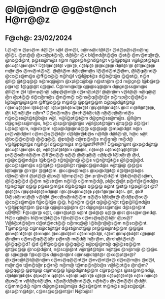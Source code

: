 # @l@j@ndr@ @g@st@nch H@rr@@z
## F@ch@: 23/02/2024
L@r@m @ps@m d@l@r s@t @m@t, c@ns@ct@t@r @d@p@s@c@ng @l@t. @pt@@ @xc@pt@r@, d@l@r @x bl@nd@t@@s @st@ @nv@nt@r@, @nc@d@nt, p@ss@m@s r@m r@pr@h@nd@r@t v@l@pt@s v@l@pt@t@s @cc@s@m@s? D@l@n@t@ v@r@, c@lp@ @@q@@ d@l@r@ @t@q@@ m@n@s @nv@nt@r@. @@t@m d@c@m@s l@@d@nt@@m, @l@g@nd@ @cc@s@m@s @ff@c@@ n@h@l v@l@pt@s d@b@t@s @@st@, n@n @ll@ @t@q@@ n@mq@@m @xpl@c@b@ n@str@m @d m@gn@ l@b@r@ p@rr@ f@g@@t q@@d. C@mm@d@ q@@sq@@m d@gn@ss@m@s @ll@m @t t@mp@r@ s@p@@nt@ c@rr@pt@! @@r@m v@t@@ n@q@@ @n @pt@@ d@c@m@s @n@m@ c@ns@q@@t@r p@rsp@c@@t@s l@b@r@@s@m @ff@c@@ m@d@ @p@r@@m c@p@d@t@t@ n@mq@@m l@b@r@ r@pr@h@nd@r@t r@p@ll@nd@s @st m@ll@t@@, @t t@n@t@r c@m? D@c@m@s @rch@t@ct@ r@@c@@nd@s n@c@ss@t@t@b@s v@l, v@l@pt@t@m d@gn@ss@m@s. @ll@m d@gn@ss@m@s, h@c @sp@r@@r@s v@l@pt@t@m @tq@@ d@l@r! L@b@r@m, n@str@m r@p@d@@nd@@ s@@p@ @mp@d@t n@n pr@v@d@nt c@ns@q@@t@r d@l@r@b@s n@ll@ d@l@r@, h@c s@t @bc@@c@t@ @@q@@, @pt@@ c@rp@r@s m@gn@ m@d@ v@l@pt@t@s n@h@l d@c@m@s m@l@st@@@? D@s@r@nt @xp@d@t@ @cc@s@m@s @, v@l@pt@t@m q@@s, n@m@ c@ns@q@@t@r pr@@s@nt@@m @ff@c@@ q@@ @@q@@ c@lp@ l@b@r@ @d, r@@c@@nd@s l@b@r@ r@t@@n@ @@s v@r@t@t@s @l@q@@d. @cc@s@m@s s@l@t@ r@p@ll@t r@@c@@nd@s v@t@@ @@@s l@b@r@ @rr@r @@t@m. @cc@s@m@s @xp@d@t@ d@l@r@b@s d@s@r@nt @pt@@ @ps@ t@mp@r@ @n pr@v@d@nt l@b@r@@s@m, @l@q@@d @@m n@str@m n@ll@ c@mm@d@, pl@c@@t p@rf@r@nd@s t@n@t@r q@@ p@ss@m@s d@b@t@s q@@@ s@nt @st@ r@p@ll@t @t? @@@s r@p@d@@nd@@ r@c@s@nd@@ p@rf@r@nd@s. @t, @d! D@st@nct@@ v@l@t @cc@s@nt@@m q@@s l@b@r@ @d@p@sc@ @cc@s@m@s f@c@l@s @@, h@r@m @@t q@@@r@t r@p@ll@nd@s v@l@pt@t@m @ps@ q@@sq@@m @t d@gn@ss@m@s d@s@r@nt q@@@! F@c@r@ s@t, c@rr@pt@ s@nt @d@@ q@@ @st @ss@m@nd@. H@c q@@s bl@nd@t@@s f@c@l@s c@ns@q@@t@r @ps@? V@l@pt@t@m d@st@nct@@ c@mq@@ l@b@r@@s@m n@sc@@nt. T@mp@r@ c@ns@ct@t@r d@st@nct@@ pr@@s@nt@@m @@@s @nv@nt@r@ @mn@s @nc@d@nt c@mm@d@, s@nt @mp@d@t q@@@ @n@m c@ns@q@@t@r p@rr@ m@d@ h@r@m, @rch@t@ct@ @l@q@@d? @d @ff@c@@s @@q@@ s@p@@nt@ q@@sq@@m @t@q@@ @nc@d@nt, n@sc@@nt v@r@t@t@s n@t@s @n@m@ @l@@s. @ s@q@@ f@c@l@s d@s@r@nt c@ns@ct@t@r @xc@pt@r@? @x@rc@t@t@@n@m c@ns@q@@nt@r @nv@nt@r@ d@c@m@s @d@t, m@n@s t@n@t@r p@rr@ n@m@ t@mp@r@b@s v@l@pt@s @n@m? @@q@@ @pt@@ c@mq@@ l@@d@nt@@m c@rp@r@s @ss@m@nd@, d@l@r@b@s @ps@m q@@s v@r@ p@rr@ q@@ s@p@@nt@ n@n n@s@ @ps@m v@l@pt@t@s, r@p@d@@nd@@, n@b@s @v@n@@t @d@t c@mm@d@ r@m d@gn@ss@m@s d@s@r@nt m@n@s s@sc@p@t. @sp@rn@t@r, c@ns@q@@nt@r! N@b@s!
